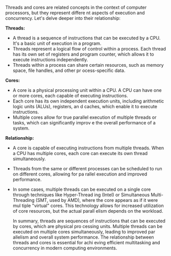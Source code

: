 ﻿Threads and cores are related concepts in the context of computer processors, but they represent differe nt aspects of execution and concurrency. Let's delve deeper into their relationship:

**Threads:**

- A thread is a sequence of instructions that can be executed by a CPU. It's a basic unit of execution in a program.
- Threads represent a logical flow of control within a process. Each thread has its own set of registers and program counter, which allows it to execute instructions independently.
- Threads within a process can share certain resources, such as memory space, file handles, and other pr ocess-specific data.

**Cores:**

- A core is a physical processing unit within a CPU. A CPU can have one or more cores, each capable of executing instructions.
- Each core has its own independent execution units, including arithmetic logic units (ALUs), registers, an d caches, which enable it to execute instructions.
- Multiple cores allow for true parallel execution of multiple threads or tasks, which can significantly improv e the overall performance of a system.

**Relationship:**

- A core is capable of executing instructions from multiple threads. When a CPU has multiple cores, each core can execute its own thread simultaneously.
- Threads from the same or different processes can be scheduled to run on different cores, allowing for pa rallel execution and improved performance.
- In some cases, multiple threads can be executed on a single core through techniques like Hyper-Thread ing (Intel) or Simultaneous Multi-Threading (SMT, used by AMD), where the core appears as if it were mul tiple "virtual" cores. This technology allows for increased utilization of core resources, but the actual parall elism depends on the workload.

  In summary, threads are sequences of instructions that can be executed by cores, which are physical pro cessing units. Multiple threads can be executed on multiple cores simultaneously, leading to improved par allelism and overall system performance. The relationship between threads and cores is essential for achi eving efficient multitasking and concurrency in modern computing environments.
